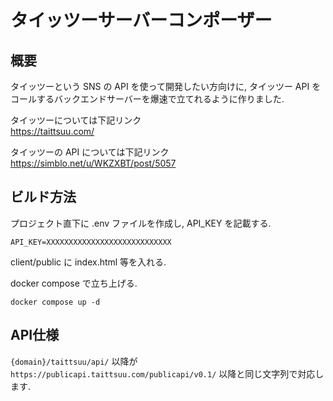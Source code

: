 # タイッツーサーバーコンポーザー

## 概要

タイッツーという SNS の API を使って開発したい方向けに, タイッツー API をコールするバックエンドサーバーを爆速で立てれるように作りました.

タイッツーについては下記リンク  
<https://taittsuu.com/>

タイッツーの API については下記リンク  
<https://simblo.net/u/WKZXBT/post/5057>

## ビルド方法

プロジェクト直下に .env ファイルを作成し, API_KEY を記載する.

```.env
API_KEY=XXXXXXXXXXXXXXXXXXXXXXXXXXXX
```

client/public に index.html 等を入れる.

docker compose で立ち上げる.

```console
docker compose up -d
```

## API仕様

`{domain}/taittsuu/api/` 以降が `https://publicapi.taittsuu.com/publicapi/v0.1/` 以降と同じ文字列で対応します.
